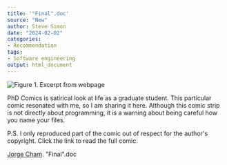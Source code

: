 ```yaml
---
title: '"Final".doc'
source: "New"
author: Steve Simon
date: "2024-02-02"
categories:
- Recommendation
tags:
- Software engineering
output: html_document
---
```


![Figure 1. Excerpt from webpage](http://www.pmean.com/new-images/24/final0-document-01.png)

<div class="notes">

PhD Comics is satirical look at life as a graduate student. This particular comic resonated with me, so I am sharing it here. Although this comic strip is not directly about programming, it is a warning about being careful how you name your files.

P.S. I only reproduced part of the comic out of respect for the author's copyright. Click the link to read the full comic.

[Jorge Cham][cha1]. "Final".doc

[cha1]: https://phdcomics.com/comics/archive.php?comicid=1531

</div>
